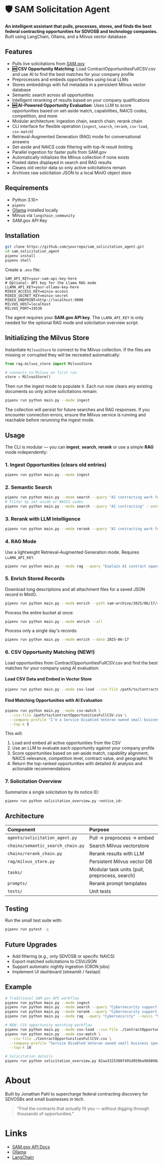 # 🛡️ SAM Solicitation Agent

**An intelligent assistant that pulls, processes, stores, and finds the best federal contracting opportunities for SDVOSB and technology companies.**  
Built using LangChain, Ollama, and a Milvus vector database.

## Features

- Pulls live solicitations from [SAM.gov](https://sam.gov)
- **🆕 CSV Opportunity Matching**: Load ContractOpportunitiesFullCSV.csv and use AI to find the best matches for your company profile
- Preprocesses and embeds opportunities using local LLMs
- Stores embeddings with full metadata in a persistent Milvus vector database
- Semantic search across all opportunities
- Intelligent reranking of results based on your company qualifications
- **🆕 AI-Powered Opportunity Evaluation**: Uses LLM to score opportunities based on set-aside match, capabilities, NAICS codes, competition, and more
- Modular architecture: ingestion chain, search chain, rerank chain
- CLI interface for flexible operation (`ingest`, `search`, `rerank`, `csv-load`, `csv-match`)
- Retrieval-Augmented Generation (RAG) mode for conversational answers
- Set-aside and NAICS code filtering with top-N result limiting
- Parallel ingestion for faster pulls from SAM.gov
- Automatically initializes the Milvus collection if none exists
- Posted dates displayed in search and RAG results
- Cleans old vector data so only active solicitations remain
- Archives raw solicitation JSON to a local MinIO object store


## Requirements

- Python 3.10+
- `pipenv`
- [Ollama](https://ollama.ai/) installed locally
- Milvus via `langchain_community`
- SAM.gov API Key


## Installation

```bash
git clone https://github.com/yourrepo/sam_solicitation_agent.git
cd sam_solicitation_agent
pipenv install
pipenv shell
```

Create a `.env` file:

```dotenv
SAM_API_KEY=your-sam-api-key-here
# Optional: API key for the Llama RAG mode
LLAMA_API_KEY=your-ollama-key-here
MINIO_ACCESS_KEY=minio-access
MINIO_SECRET_KEY=minio-secret
MINIO_ENDPOINT=http://localhost:9000
MILVUS_HOST=localhost
MILVUS_PORT=19530
```

The agent requires your **SAM.gov API key**. The `LLAMA_API_KEY` is only needed
for the optional RAG mode and solicitation overview script.

## Initializing the Milvus Store

Instantiate `MilvusStore` to connect to the Milvus collection.
If the files are missing or corrupted they will be recreated automatically:

```python
from rag.milvus_store import MilvusStore

# connects to Milvus on first run
store = MilvusStore()
```

Then run the ingest mode to populate it. Each run now clears any existing
documents so only active solicitations remain:

```bash
pipenv run python main.py --mode ingest
```

The collection will persist for future searches and RAG responses. If you
encounter connection errors, ensure the Milvus service is running and reachable
before rerunning the ingest mode.

## Usage

The CLI is modular — you can **ingest**, **search**, **rerank** or use a simple
**RAG** mode independently:

### 1. Ingest Opportunities (clears old entries)

```bash
pipenv run python main.py --mode ingest
```

### 2. Semantic Search

```bash
pipenv run python main.py --mode search --query "AI contracting work for a small business"
# Filter by set-aside or NAICS codes
pipenv run python main.py --mode search --query "AI contracting" --setaside "8(a) Set-Aside" --naics "541511,541512"
```

### 3. Rerank with LLM Intelligence

```bash
pipenv run python main.py --mode rerank --query "AI contracting work for a small business"
```

### 4. RAG Mode

Use a lightweight Retrieval-Augmented Generation mode. Requires `LLAMA_API_KEY`.

```bash
pipenv run python main.py --mode rag --query "Explain AI contract opportunities in cyber"
```

### 5. Enrich Stored Records

Download long descriptions and all attachment files for a saved JSON record in MinIO.

```bash
pipenv run python main.py --mode enrich --path sam-archive/2025/06/17/<notice_id>.json
```

Process the entire bucket at once:

```bash
pipenv run python main.py --mode enrich --all
```

Process only a single day's records:

```bash
pipenv run python main.py --mode enrich --date 2025-06-17
```

### 6. CSV Opportunity Matching (NEW!)

Load opportunities from ContractOpportunitiesFullCSV.csv and find the best matches for your company using AI evaluation:

#### Load CSV Data and Embed in Vector Store

```bash
pipenv run python main.py --mode csv-load --csv-file /path/to/ContractOpportunitiesFullCSV.csv
```

#### Find Matching Opportunities with AI Evaluation

```bash
pipenv run python main.py --mode csv-match \
  --csv-file /path/to/ContractOpportunitiesFullCSV.csv \
  --company-profile "I'm a Service Disabled Veteran owned small business with a focus in AI, ML, Software Architecture, and VAR opportunities related to software products. I'm mostly looking for set-asides that match my skillset" \
  --top-k 5
```

This will:
1. Load and embed all active opportunities from the CSV
2. Use an LLM to evaluate each opportunity against your company profile
3. Score opportunities based on set-aside match, capability alignment, NAICS relevance, competition level, contract value, and geographic fit
4. Return the top-ranked opportunities with detailed AI analysis and actionable recommendations

### 7. Solicitation Overview

Summarize a single solicitation by its notice ID:

```bash
pipenv run python solicitation_overview.py <notice_id>
```


## Architecture

| Component | Purpose |
|:--|:--|
| `agents/solicitation_agent.py` | Pull → preprocess → embed |
| `chains/semantic_search_chain.py` | Search Milvus vectorstore |
| `chains/rerank_chain.py` | Rerank results with LLM |
| `rag/milvus_store.py` | Persistent Milvus vector DB |
| `tasks/` | Modular task units (pull, preprocess, search) |
| `prompts/` | Rerank prompt templates |
| `tests/` | Unit tests |

## Testing

Run the small test suite with:

```bash
pipenv run pytest -q
```


## Future Upgrades

- Add filtering (e.g., only SDVOSB or specific NAICS)
- Export matched solicitations to CSV/JSON
- Support automatic nightly ingestion (CRON jobs)
- Implement UI dashboard (streamlit / fastapi)


## Example

```bash
# Traditional SAM.gov API workflow
pipenv run python main.py --mode ingest
pipenv run python main.py --mode search --query "Cybersecurity support for government agencies"
pipenv run python main.py --mode rerank --query "Cybersecurity support for government agencies"
pipenv run python main.py --mode rag --query "Cybersecurity" --naics "541519" --setaside "Total Small Business Set-Aside (FAR 19.5)"

# NEW: CSV opportunity matching workflow
pipenv run python main.py --mode csv-load --csv-file ./ContractOpportunitiesFullCSV.csv
pipenv run python main.py --mode csv-match \
  --csv-file ./ContractOpportunitiesFullCSV.csv \
  --company-profile "Service Disabled Veteran owned small business specializing in AI/ML software development and cloud solutions" \
  --top-k 10

# Solicitation details
pipenv run python solicitation_overview.py 02aa3325308f491d959ba968898accd6
```


# About

Built by Jonathan Pahl to supercharge federal contracting discovery for SDVOSBs and small businesses in tech.

> "Find the contracts that actually fit you — without digging through thousands of opportunities."


# Links

- [SAM.gov API Docs](https://open.gsa.gov/api/sam/opportunities-api/)
- [Ollama](https://ollama.ai/)
- [LangChain](https://python.langchain.com/)
